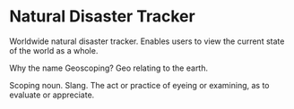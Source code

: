 # Natural Disaster Tracker
Worldwide natural disaster tracker. Enables users to view the current state of the world as a whole.


Why the name Geoscoping?
Geo
relating to the earth.

Scoping
noun. Slang. The act or practice of eyeing or examining, as to evaluate or appreciate.
